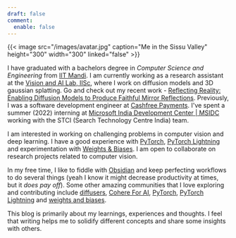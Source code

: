 ```yaml
---
draft: false
comment:
  enable: false
---
```

{{< image src="/images/avatar.jpg" caption="Me in the Sissu Valley" height="300" width="300" linked="false" >}}

I have graduated with a bachelors degree in *Computer Science and Engineering* from [IIT Mandi](https://www.iitmandi.ac.in/). I am currently working as a research assistant at the [Vision and AI Lab, IISc](https://val.cds.iisc.ac.in/), where I work on diffusion models and 3D gaussian splatting. Go and check out my recent work - [Reflecting Reality: Enabling Diffusion Models to Produce Faithful Mirror Reflections](https://val.cds.iisc.ac.in/reflecting-reality.github.io/). Previously, I was a software development engineer at [Cashfree Payments](https://www.cashfree.com/). I've spent a summer (2022) interning at [Microsoft India Development Center | MSIDC](https://www.microsoft.com/en-in/msidc) working with the STCI (Search Technology Centre India) team.

I am interested in working on challenging problems in computer vision and deep learning. I have a good experience with [PyTorch](https://pytorch.org/), [PyTorch Lightning](https://www.pytorchlightning.ai/index.html) and experimentation with [Weights \& Biases](https://wandb.ai). I am open to collaborate on research projects related to computer vision.

In my free time, I like to fiddle with [Obsidian](https://obsidian.md/) and keep perfecting workflows to do several things (yeah I know it might decrease productivity at times, but it *does pay off*). Some other amazing communities that I love exploring and contributing include [diffusers](https://github.com/huggingface/diffusers), [Cohere For AI](https://cohere.for.ai/), [PyTorch](https://pytorch.org/), [PyTorch Lightning](https://www.pytorchlightning.ai/index.html) and [weights and biases](https://wandb.ai).

This blog is primarily about my learnings, experiences and thoughts. I feel that writing helps me to solidify different concepts and share some insights with others.